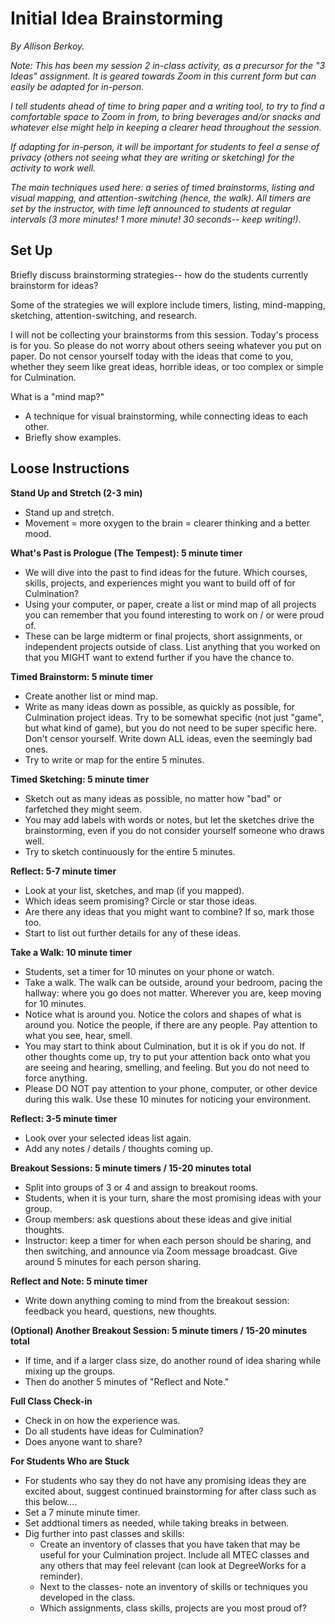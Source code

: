 # Initial Idea Brainstorming

_By Allison Berkoy._

_Note: This has been my session 2 in-class activity, as a precursor for the "3 Ideas" assignment. It is geared towards Zoom in this current form but can easily be adapted for in-person._

_I tell students ahead of time to bring paper and a writing tool, to try to find a comfortable space to Zoom in from, to bring beverages and/or snacks and whatever else might help in keeping a clearer head throughout the session._  
  
_If adapting for in-person, it will be important for students to feel a sense of privacy (others not seeing what they are writing or sketching) for the activity to work well._

_The main techniques used here: a series of timed brainstorms, listing and visual mapping, and attention-switching (hence, the walk). All timers are set by the instructor, with time left announced to students at regular intervals (3 more minutes! 1 more minute! 30 seconds-- keep writing!)._

## Set Up

Briefly discuss brainstorming strategies-- how do the students currently brainstorm for ideas?

Some of the strategies we will explore include timers, listing, mind-mapping, sketching, attention-switching, and research.

I will not be collecting your brainstorms from this session. Today's process is for you. So please do not worry about others seeing whatever you put on paper. Do not censor yourself today with the ideas that come to you, whether they seem like great ideas, horrible ideas, or too complex or simple for Culmination.

What is a "mind map?"
* A technique for visual brainstorming, while connecting ideas to each other.
* Briefly show examples.

## Loose Instructions

**Stand Up and Stretch (2-3 min)**
* Stand up and stretch. 
* Movement = more oxygen to the brain = clearer thinking and a better mood. 

**What's Past is Prologue (The Tempest): 5 minute timer**
* We will dive into the past to find ideas for the future. Which courses, skills, projects, and experiences might you want to build off of for Culmination?
* Using your computer, or paper, create a list or mind map of all projects you can remember that you found interesting to work on / or were proud of.
* These can be large midterm or final projects, short assignments, or independent projects outside of class. List anything that you worked on that you MIGHT want to extend further if you have the chance to.  

**Timed Brainstorm: 5 minute timer**
* Create another list or mind map.
* Write as many ideas down as possible, as quickly as possible, for Culmination project ideas. Try to be somewhat specific (not just "game", but what kind of game), but you do not need to be super specific here. Don't censor yourself. Write down ALL ideas, even the seemingly bad ones.   
* Try to write or map for the entire 5 minutes.  

**Timed Sketching: 5 minute timer**
* Sketch out as many ideas as possible, no matter how "bad" or farfetched they might seem.
* You may add labels with words or notes, but let the sketches drive the brainstorming, even if you do not consider yourself someone who draws well.
* Try to sketch continuously for the entire 5 minutes.  

**Reflect: 5-7 minute timer**  
* Look at your list, sketches, and map (if you mapped).
* Which ideas seem promising? Circle or star those ideas.
* Are there any ideas that you might want to combine? If so, mark those too.  
* Start to list out further details for any of these ideas. 

**Take a Walk: 10 minute timer**
* Students, set a timer for 10 minutes on your phone or watch. 
* Take a walk. The walk can be outside, around your bedroom, pacing the hallway: where you go does not matter. Wherever you are, keep moving for 10 minutes.
* Notice what is around you. Notice the colors and shapes of what is around you. Notice the people, if there are any people. Pay attention to what you see, hear, smell.
* You may start to think about Culmination, but it is ok if you do not. If other thoughts come up, try to put your attention back onto what you are seeing and hearing, smelling, and feeling. But you do not need to force anything.  
* Please DO NOT pay attention to your phone, computer, or other device during this walk. Use these 10 minutes for noticing your environment. 

**Reflect: 3-5 minute timer**
* Look over your selected ideas list again.
* Add any notes / details / thoughts coming up.  
  
**Breakout Sessions: 5 minute timers / 15-20 minutes total**
* Split into groups of 3 or 4 and assign to breakout rooms.  
* Students, when it is your turn, share the most promising ideas with your group.
* Group members: ask questions about these ideas and give initial thoughts.
* Instructor: keep a timer for when each person should be sharing, and then switching, and announce via Zoom message broadcast. Give around 5 minutes for each person sharing.

**Reflect and Note: 5 minute timer** 
* Write down anything coming to mind from the breakout session: feedback you heard, questions, new thoughts.

**(Optional) Another Breakout Session: 5 minute timers / 15-20 minutes total**
* If time, and if a larger class size, do another round of idea sharing while mixing up the groups.
* Then do another 5 minutes of "Reflect and Note."

**Full Class Check-in**
* Check in on how the experience was.  
* Do all students have ideas for Culmination?    
* Does anyone want to share?


**For Students Who are Stuck**
* For students who say they do not have any promising ideas they are excited about, suggest continued brainstorming for after class such as this below....
* Set a 7 minute minute timer.
* Set addtional timers as needed, while taking breaks in between.  
* Dig further into past classes and skills: 
  * Create an inventory of classes that you have taken that may be useful for your Culmination project. Include all MTEC classes and any others that may feel relevant (can look at DegreeWorks for a reminder).
  * Next to the classes- note an inventory of skills or techniques you developed in the class.
  * Which assignments, class skills, projects are you most proud of?  

    
